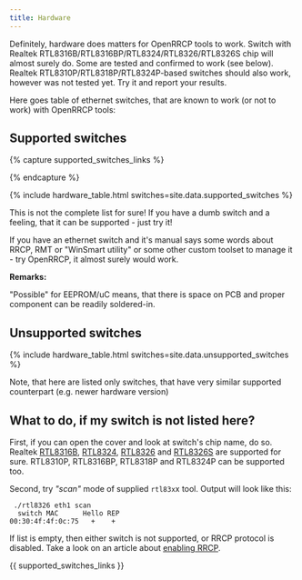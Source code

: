 ```yaml
---
title: Hardware
---
```


Definitely, hardware does matters for OpenRRCP tools to work. Switch with Realtek
RTL8316B/RTL8316BP/RTL8324/RTL8326/RTL8326S chip will  almost surely do. Some are tested and confirmed to work (see
below). Realtek RTL8310P/RTL8318P/RTL8324P-based switches should also work, however was not tested yet. Try it and
report your results.

Here goes table of ethernet switches, that are known to work (or not to work) with OpenRRCP tools:

## Supported switches

{% capture supported_switches_links %}

[24C02]: eeprom.md#24c02
[24C04]: eeprom.md#24c04
[24C08]: eeprom.md#24c08
[SOIC8]: soic8.md
[DIP8]: dip8.md
[RTL8316]: chip/rtl8316.md
[RTL8316B]: chip/rtl8316b.md
[RTL8316BP]: chip/rtl8316bp.md
[RTL8324]: chip/rtl8324.md
[RTL8326]: chip/rtl8326.md
[RTL8326s]: chip/rtl8326s.md
[howto_enable_rrcp]: howto_enable_rrcp.md
[howto_enable_rrcp_method2]: howto_enable_rrcp.md#method-2-fixing-mac-address-for-rrcp-enabled-switches
[Acorp_HU16D]: device/acorp_hu16d.md
[Acorp_HU16DP]: device/acorp_hu16dp.md
[FGSW-2620]: device/planet_fgsw2620.md
[Edimax_ES3116P]: device/edimax_es3116p.md
[dlink_des1016d_c2]: device/dlink_des1016d_c2.md
[dlink_des1016d_d1]: device/dlink_des1016d_d1.md
[dlink_des1016d_d2]: device/dlink_des1016d_d2.md
[dlink_des1016d_d4]: device/dlink_des1016d_d4.md
[dlink_des1024d_b1]: device/dlink_des1024d_b1.md
[dlink_des1024d_c1]: device/dlink_des1024d_c1.md
[dlink_des1024d_c1_fixed]: device/dlink_des-1024d_hw_c1_fixed.md
[GigaX 1024I (GX1024I)]: device/asus_gigax_1024i.md
[GigaX 1024P (GX1024P)]: device/asus_gigax_1024p.md
[PS2216B]: device/compex_ps2216b.md
{% endcapture %}

<style type="text/css">
  .table_small table th, td {
    min-width: unset;
    padding: 0.3em 0.5em;
    font-size: 12px !important;
    line-height: 1.2;
  }
  .table_small table th, td p {
    margin: 0;
  }
  .table_small table td:nth-child(2), th:nth-child(2) {
    position: sticky;
    left: 0;
  }
</style>

{% include hardware_table.html switches=site.data.supported_switches %}

This is not the complete list for sure! If you have a dumb switch and a feeling, that it can be supported - just try it!

If you have an ethernet switch and it's manual says some words about RRCP, RMT or "WinSmart utility" or some other
custom toolset to manage it - try OpenRRCP, it almost surely would work.

__Remarks:__

"Possible" for EEPROM/uC means, that there is space on PCB and proper component can be readily soldered-in.

## Unsupported switches

{% include hardware_table.html switches=site.data.unsupported_switches %}

Note, that here are listed only switches, that have very similar supported counterpart (e.g. newer hardware version)

## What to do, if my switch is not listed here?

First, if you can open the cover and look at switch's chip name, do so. Realtek [RTL8316B], [RTL8324], [RTL8326]
and [RTL8326S] are supported for sure. RTL8310P, RTL8316BP, RTL8318P and RTL8324P can be supported too.

Second, try *"scan"* mode of supplied `rtl83x`x tool. Output will look like this:

```shell
 ./rtl8326 eth1 scan
  switch MAC      Hello REP
00:30:4f:4f:0c:75   +    +
```

If list is empty, then either switch is not supported, or RRCP protocol is disabled. Take a look on an article about
[enabling RRCP][howto_enable_rrcp].

{{ supported_switches_links }}
